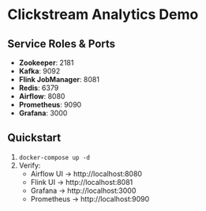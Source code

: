 # Clickstream Analytics Demo

## Service Roles & Ports
- **Zookeeper**: 2181
- **Kafka**: 9092
- **Flink JobManager**: 8081
- **Redis**: 6379
- **Airflow**: 8080
- **Prometheus**: 9090
- **Grafana**: 3000

## Quickstart
1. `docker-compose up -d`
2. Verify:
   - Airflow UI → http://localhost:8080  
   - Flink UI     → http://localhost:8081  
   - Grafana      → http://localhost:3000  
   - Prometheus   → http://localhost:9090
